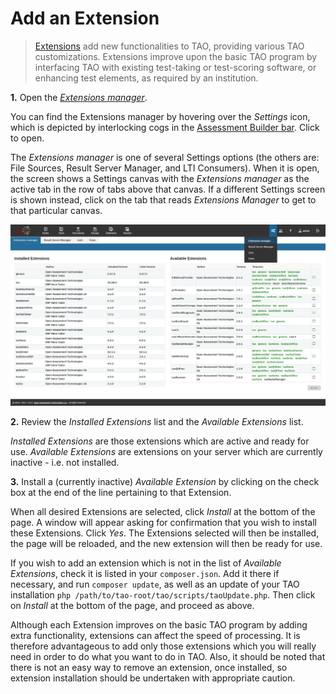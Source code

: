 <!--
created_at: 2016-12-15
authors:         
    - "Catherine Pease"
--> 

# Add an Extension

>[Extensions](../appendix/glossary.md#extension) add new functionalities to TAO, providing various TAO customizations. Extensions improve upon the basic TAO program by interfacing TAO with existing test-taking or test-scoring software, or enhancing test elements, as required by an institution.


**1.** Open the *[Extensions manager](../appendix/glossary.md#extensions-manager)*.

You can find the Extensions manager by hovering over the *Settings* icon, which is depicted by interlocking cogs in the [Assessment Builder bar](../appendix/glossary.md#assessment-builder-bar). Click to open.

The *Extensions manager* is one of several Settings options (the others are: File Sources, Result Server Manager, and LTI Consumers). When it is open, the screen shows a Settings canvas with the *Extensions manager* as the active tab in the row of tabs above that canvas. If a different Settings screen is shown instead, click on the tab that reads *Extensions Manager* to get to that particular canvas.

![Extensions Manager](../resources/backend/settings/extension-manager.png)

**2.** Review the *Installed Extensions* list and the *Available Extensions* list.

*Installed Extensions* are those extensions which are active and ready for use. *Available Extensions* are extensions on your server which are currently inactive - i.e. not installed.

**3.** Install a (currently inactive) *Available Extension* by clicking on the check box at the end of the line pertaining to that Extension. 

When all desired Extensions are selected, click *Install* at the bottom of the page. A window will appear asking for  confirmation that you wish to install these Extensions.
Click *Yes*. The Extensions selected will then be installed, the page will be reloaded, and the new extension will then be ready for use. 

If you wish to add an extension which is not in the list of *Available Extensions*, check it is listed in your `composer.json`. Add it there if necessary, and run `composer update`, as well as an update of your TAO installation `php /path/to/tao-root/tao/scripts/taoUpdate.php`. Then click on *Install* at the bottom of the page, and proceed as above.


Although each Extension improves on the basic TAO program by adding extra functionality, extensions can affect the speed of processing. It is therefore advantageous to add only those extensions which you will really need in order to do what you want to do in TAO. Also, it should be noted that there is not an easy way to remove an extension, once installed, so extension installation should be undertaken with appropriate caution.

